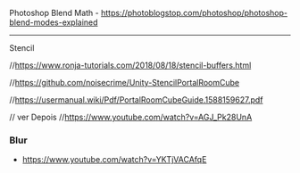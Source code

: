 Photoshop Blend Math - https://photoblogstop.com/photoshop/photoshop-blend-modes-explained

----------------
Stencil


//https://www.ronja-tutorials.com/2018/08/18/stencil-buffers.html

//https://github.com/noisecrime/Unity-StencilPortalRoomCube

//https://usermanual.wiki/Pdf/PortalRoomCubeGuide.1588159627.pdf

// ver Depois
//https://www.youtube.com/watch?v=AGJ_Pk28UnA


### Blur
- https://www.youtube.com/watch?v=YKTjVACAfqE
